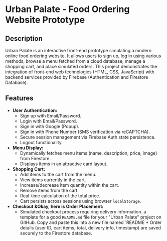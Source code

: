 # Urban Palate - Food Ordering Website Prototype

## Description

Urban Palate is an interactive front-end prototype simulating a modern online food ordering website. It allows users to sign up, log in using various methods, browse a menu fetched from a cloud database, manage a shopping cart, and place simulated orders. This project demonstrates the integration of front-end web technologies (HTML, CSS, JavaScript) with backend services provided by Firebase (Authentication and Firestore Database).

## Features

*   **User Authentication:**
    *   Sign up with Email/Password.
    *   Login with Email/Password.
    *   Sign in with Google (Popup).
    *   Sign in with Phone Number (SMS verification via reCAPTCHA).
    *   Secure session management via Firebase Auth state persistence.
    *   Logout functionality.
*   **Menu Display:**
    *   Dynamically fetches menu items (name, description, price, image) from Firestore.
    *   Displays items in an attractive card layout.
*   **Shopping Cart:**
    *   Add items to the cart from the menu.
    *   View items currently in the cart.
    *   Increase/decrease item quantity within the cart.
    *   Remove items from the cart.
    *   Real-time calculation of the total price.
    *   Cart persists across sessions using browser `localStorage`.
*   **Checkout &Okay, here is Order Placement:**
    *   Simulated checkout process requiring delivery information.
 a template for a good `README.md` file for your "Urban Palate" project on GitHub. Copy and paste this into a new file named `README    *   Order details (user ID, cart items, total, delivery info, timestamp) are saved securely to the Firestore database.
